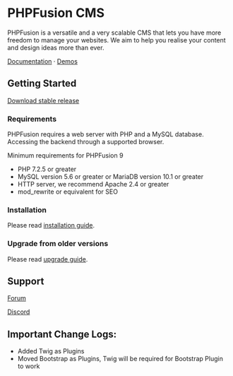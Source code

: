 # PHPFusion CMS

PHPFusion is a versatile and a very scalable CMS that lets you have more freedom to manage your websites.
We aim to help you realise your content and design ideas more than ever.

[Documentation](https://phpfusion.com/docs/) &middot; [Demos](https://demos.phpfusion.com/)

## Getting Started

[Download stable release](https://www.php-fusion.co.uk/phpfusion_9_downloads.php)

### Requirements

PHPFusion requires a web server with PHP and a MySQL database.
Accessing the backend through a supported browser.

Minimum requirements for PHPFusion 9

- PHP 7.2.5 or greater
- MySQL version 5.6 or greater or MariaDB version 10.1 or greater
- HTTP server, we recommend Apache 2.4 or greater
- mod_rewrite or equivalent for SEO

### Installation

Please read [installation guide](https://phpfusion.com/docs/phpfusion-9-documentation/4-installation).

### Upgrade from older versions

Please read [upgrade guide](https://phpfusion.com/docs/phpfusion-9-documentation/5-upgrading).

## Support

[Forum](https://phpfusion.com/infusions/forum/)

[Discord](https://discord.gg/nuaAYbV)

<!-- Do not judge the product if you have not tried it ;) -->


Important Change Logs:
---------------
- Added Twig as Plugins
- Moved Bootstrap as Plugins, Twig will be required for Bootstrap Plugin to work  